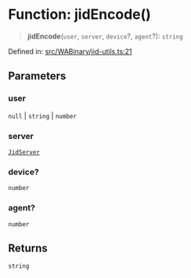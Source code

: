 # Function: jidEncode()

> **jidEncode**(`user`, `server`, `device`?, `agent`?): `string`

Defined in: [src/WABinary/jid-utils.ts:21](https://github.com/Fokusdotid/Baileys/blob/deec6cc75a88a82eaeedf16b76aa9218b2c772e3/src/WABinary/jid-utils.ts#L21)

## Parameters

### user

`null` | `string` | `number`

### server

[`JidServer`](../type-aliases/JidServer.md)

### device?

`number`

### agent?

`number`

## Returns

`string`
